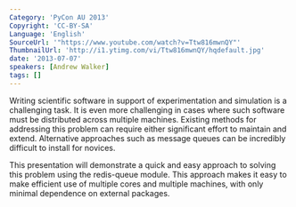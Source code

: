 ```yaml
---
Category: 'PyCon AU 2013'
Copyright: 'CC-BY-SA'
Language: 'English'
SourceUrl: '"https://www.youtube.com/watch?v=Ttw816mwnQY"'
ThumbnailUrl: 'http://i1.ytimg.com/vi/Ttw816mwnQY/hqdefault.jpg'
date: '2013-07-07'
speakers: [Andrew Walker]
tags: []
---
```

Writing scientific software in support of experimentation and simulation is a challenging task. It is even more challenging in cases where such software must be distributed across multiple machines.  Existing methods for addressing this problem can require either significant effort to maintain and extend. Alternative approaches such as message queues can be incredibly difficult to install for novices.

This presentation will demonstrate a quick and easy approach to solving this problem using the redis-queue module.  This approach makes it easy to make efficient use of multiple cores and multiple machines, with only minimal dependence on external packages.